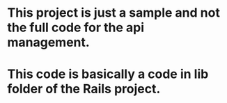 # This project is just a sample and not the full code for the api management.
# This code is basically a code in lib folder of the Rails project.
